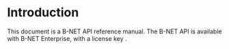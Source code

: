 # Introduction

This document is a B-NET API reference manual.
The B-NET API is available with B-NET Enterprise, with a license key .
